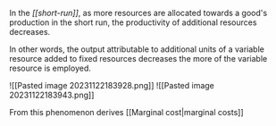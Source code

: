 In the *[[short-run]]*, as more resources are allocated towards a good's production in the short run, the productivity of additional resources decreases. 

In other words, the output attributable to additional
units of a variable resource added to fixed resources decreases the more of the variable resource is employed.

![[Pasted image 20231122183928.png]]
![[Pasted image 20231122183943.png]]

From this phenomenon derives [[Marginal cost|marginal costs]]
